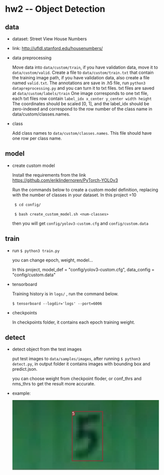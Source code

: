 # hw2 -- Object Detection
## data
- dataset: Street View House Numbers
  
- link: http://ufldl.stanford.edu/housenumbers/

- data preprocessing

  Move data into `data/custom/train`, if you have validation data, move it to `data/custom/valid`.
  Create a file to `data/custom/train.txt` that contain the training image path, if you have validation data, also create a file named `valid.txt`.
  The annotations are save in .h5 file, run `python3 datapreprocessing.py` and you can turn it to txt files. txt files are saved at `data/custom/labels/train`
  One image corresponds to one txt file, each txt files row contain `label_idx x_center y_center width height`
  The coordinates should be scaled [0, 1], and the label_idx should be zero-indexed and correspond to the row number of the class name in data/custom/classes.names.
  
 - class
 
   Add class names to `data/custom/classes.names`. This file should have one row per class name.

## model
- create custom model

  Install the requirements from the link https://github.com/eriklindernoren/PyTorch-YOLOv3
  
  Run the commands below to create a custom model definition, replacing <num-classes> with the number of classes in your dataset. In this project <num-classes>=10
  
   ` $ cd config/`
   
   ` $ bash create_custom_model.sh <num-classes>`
   
   then you will get  `config/yolov3-custom.cfg` and `config/custom.data`
   
 
## train
- run `$ python3 train.py` 

  you can change epoch, weight, model...

  In this project, model_def = "config/yolov3-custom.cfg", data_config = "config/custom.data"

- tensorboard

  Training history is in  `logs/` , run the command below.

  `$ tensorboard --logdir='logs' --port=6006`
  
 - checkpoints
 
   In checkpoints folder, it contains each epoch training weight.
   
  
## detect
- detect object from the test images

  put test images to `data/samples/images`, after running `$ python3 detect.py`, in output folder it contains images with bounding box and predict.json.

  you can choose weight from checkpoint floder, or conf_thrs and nms_thrs to get the result more accurate.
  
- example:

  ![image](https://github.com/shenhsinyu/hw2/blob/main/output/1.png)
 
  
